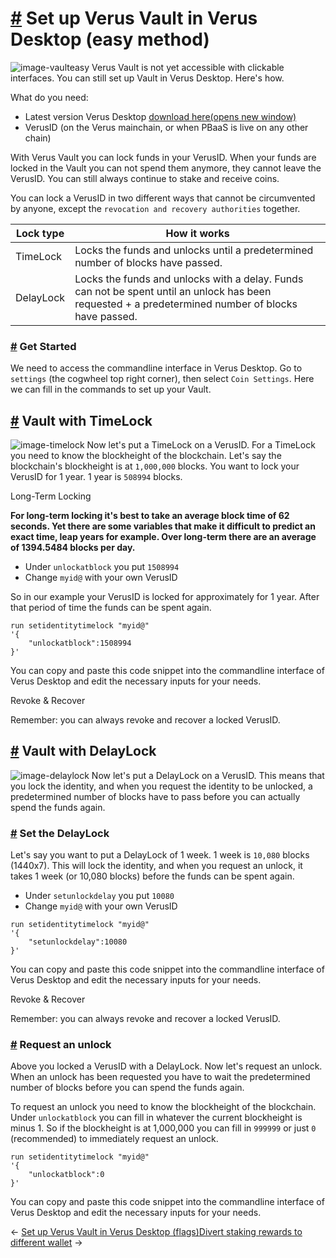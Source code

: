 # [\#](https://docs.verus.io/guides/setup-vault-v2.html\#set-up-verus-vault-in-verus-desktop-easy-method) Set up Verus Vault in Verus Desktop (easy method)

![image-vaulteasy](https://docs.verus.io/images/lockfunds2.png)
Verus Vault is not yet accessible with clickable interfaces. You can still set up Vault in Verus Desktop. Here's how.

What do you need:

- Latest version Verus Desktop [download here(opens new window)](https://verus.io/wallet/desktop)
- VerusID (on the Verus mainchain, or when PBaaS is live on any other chain)

With Verus Vault you can lock funds in your VerusID. When your funds are locked in the Vault you can not spend them anymore, they cannot leave the VerusID. You can still always continue to stake and receive coins.

You can lock a VerusID in two different ways that cannot be circumvented by anyone, except the `revocation and recovery authorities` together.

| Lock type | How it works |
| --- | --- |
| TimeLock | Locks the funds and unlocks until a predetermined number of blocks have passed. |
| DelayLock | Locks the funds and unlocks with a delay. Funds can not be spent until an unlock has been requested + a predetermined number of blocks have passed. |

### [\#](https://docs.verus.io/guides/setup-vault-v2.html\#get-started) Get Started

We need to access the commandline interface in Verus Desktop. Go to `settings` (the cogwheel top right corner), then select `Coin Settings`. Here we can fill in the commands to set up your Vault.

## [\#](https://docs.verus.io/guides/setup-vault-v2.html\#vault-with-timelock) Vault with TimeLock

![image-timelock](https://docs.verus.io/images/timeock.png)
Now let's put a TimeLock on a VerusID. For a TimeLock you need to know the blockheight of the blockchain. Let's say the blockchain's blockheight is at `1,000,000` blocks. You want to lock your VerusID for 1 year. 1 year is `508994` blocks.

Long-Term Locking

**For long-term locking it's best to take an average block time of 62 seconds. Yet there are some variables that make it difficult to predict an exact time, leap years for example. Over long-term there are an average of 1394.5484 blocks per day.**

- Under `unlockatblock` you put `1508994`
- Change `myid@` with your own VerusID

So in our example your VerusID is locked for approximately for 1 year. After that period of time the funds can be spent again.

```
run setidentitytimelock "myid@"
'{
    "unlockatblock":1508994
}'

```

You can copy and paste this code snippet into the commandline interface of Verus Desktop and edit the necessary inputs for your needs.

Revoke & Recover

Remember: you can always revoke and recover a locked VerusID.

## [\#](https://docs.verus.io/guides/setup-vault-v2.html\#vault-with-delaylock) Vault with DelayLock

![image-delaylock](https://docs.verus.io/images/delaylock.png)
Now let's put a DelayLock on a VerusID. This means that you lock the identity, and when you request the identity to be unlocked, a predetermined number of blocks have to pass before you can actually spend the funds again.

### [\#](https://docs.verus.io/guides/setup-vault-v2.html\#set-the-delaylock) Set the DelayLock

Let's say you want to put a DelayLock of 1 week. 1 week is `10,080` blocks (1440x7). This will lock the identity, and when you request an unlock, it takes 1 week (or 10,080 blocks) before the funds can be spent again.

- Under `setunlockdelay` you put `10080`
- Change `myid@` with your own VerusID

```
run setidentitytimelock "myid@"
'{
    "setunlockdelay":10080
}'

```

You can copy and paste this code snippet into the commandline interface of Verus Desktop and edit the necessary inputs for your needs.

Revoke & Recover

Remember: you can always revoke and recover a locked VerusID.

### [\#](https://docs.verus.io/guides/setup-vault-v2.html\#request-an-unlock) Request an unlock

Above you locked a VerusID with a DelayLock. Now let's request an unlock. When an unlock has been requested you have to wait the predetermined number of blocks before you can spend the funds again.

To request an unlock you need to know the blockheight of the blockchain. Under `unlockatblock` you can fill in whatever the current blockheight is minus 1. So if the blockheight is at 1,000,000 you can fill in `999999` or just `0` (recommended) to immediately request an unlock.

```
run setidentitytimelock "myid@"
'{
    "unlockatblock":0
}'

```

You can copy and paste this code snippet into the commandline interface of Verus Desktop and edit the necessary inputs for your needs.

←
[Set up Verus Vault in Verus Desktop (flags)](https://docs.verus.io/guides/setup-vault.html)[Divert staking rewards to different wallet](https://docs.verus.io/guides/divert-rewards.html)
→